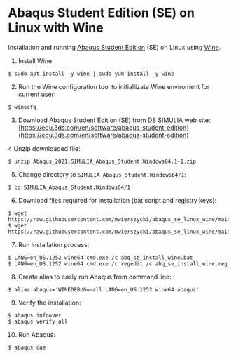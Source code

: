 # Abaqus Student Edition (SE) on Linux with Wine
Installation and running [Abaqus Student Edition](https://edu.3ds.com/en/software/abaqus-student-edition) (SE) on Linux using [Wine](https://www.winehq.org/).

1. Install Wine
```
$ sudo apt install -y wine | sudo yum install -y wine
```
2. Run the Wine configuration tool to initiallizate Wine enviroment for current user:
```
$ winecfg
```
3. Download Abaqus Student Edition (SE) from DS SIMULIA web site:
[https://edu.3ds.com/en/software/abaqus-student-edition](https://edu.3ds.com/en/software/abaqus-student-edition)

4 Unzip downloaded file:
```
$ unzip Abaqus_2021.SIMULIA_Abaqus_Student.Windows64.1-1.zip
```
5. Change directory to `SIMULIA_Abaqus_Student.Windows64/1`:
```
$ cd SIMULIA_Abaqus_Student.Windows64/1
```
6. Download files required for installation (bat script and registry keys):
```
$ wget https://raw.githubusercontent.com/mwierszycki/abaqus_se_linux_wine/main/2021/abq_se_install_wine.reg
$ wget https://raw.githubusercontent.com/mwierszycki/abaqus_se_linux_wine/main/2021/abq_se_install_wine.bat
```
7. Run installation process:
```
$ LANG=en_US.1252 wine64 cmd.exe /c abq_se_install_wine.bat
$ LANG=en_US.1252 wine64 cmd.exe /c regedit /c abq_se_install_wine.reg
```
8. Create alias to easly run Abaqus from command line:
```
$ alias abaqus='WINEDEBUG=-all LANG=en_US.1252 wine64 abaqus'
```
9. Verify the installation:
```
$ abaqus info=ver
$ abaqus verify all
```
10. Run Abaqus:

```
$ abaqus cae
```
